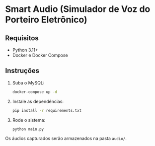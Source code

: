 # Smart Audio (Simulador de Voz do Porteiro Eletrônico)

## Requisitos
- Python 3.11+
- Docker e Docker Compose

## Instruções

1. Suba o MySQL:
    ```bash
    docker-compose up -d
    ```

2. Instale as dependências:
    ```bash
    pip install -r requirements.txt
    ```

3. Rode o sistema:
    ```bash
    python main.py
    ```

Os áudios capturados serão armazenados na pasta `audio/`.
